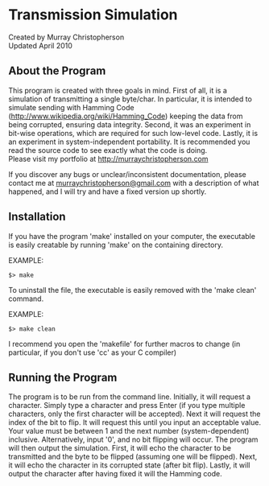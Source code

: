 Transmission Simulation
=======================
Created by Murray Christopherson  
Updated April 2010

About the Program
-----------------
This program is created with three goals in mind. First of all, it is a
simulation of transmitting a single byte/char. In particular, it is intended to
simulate sending with Hamming Code (http://www.wikipedia.org/wiki/Hamming_Code)
keeping the data from being corrupted, ensuring data integrity. Second, it was
an experiment in bit-wise operations, which are required for such low-level
code. Lastly, it is an experiment in system-independent portability.
It is recommended you read the source code to see exactly what the code is
doing.  
Please visit my portfolio at http://murraychristopherson.com

If you discover any bugs or unclear/inconsistent documentation, please contact me
at murraychristopherson@gmail.com with a description of what happened, and I
will try and have a fixed version up shortly.

Installation
------------
If you have the program 'make' installed on your computer, the executable is
easily creatable by running 'make' on the containing directory.

EXAMPLE:
```
$> make
```
To uninstall the file, the executable is easily removed with the 'make clean'
command.

EXAMPLE:
```
$> make clean
```
I recommend you open the 'makefile' for further macros to change (in particular,
if you don't use 'cc' as your C compiler)

Running the Program
-------------------
The program is to be run from the command line. Initially, it will request a
character. Simply type a character and press Enter (if you type multiple
characters, only the first character will be accepted). Next it will request the
index of the bit to flip. It will request this until you input an acceptable
value. Your value must be between 1 and the next number (system-dependent)
inclusive. Alternatively, input '0', and no bit flipping will occur.
The program will then output the simulation.
First, it will echo the character to be transmitted and the byte to be flipped
(assuming one will be flipped).
Next, it will echo the character in its corrupted state (after bit flip).
Lastly, it will output the character after having fixed it will the Hamming
code.
